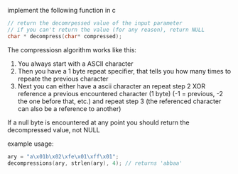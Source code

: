 implement the following function in c
```c
// return the decomrpessed value of the input parameter
// if you can't return the value (for any reason), return NULL
char * decompress(char* compressed);
```

The compressiosn algorithm works like this:
1. You always start with a ASCII character
2. Then you have a 1 byte repeat specifier, that tells you how many times to repeate the previous character
3. Next you can either have a ascii character an repeat step 2 XOR reference a previous encountered character (1 byte) (-1 = previous, -2 the one before that, etc.) and repeat step 3 (the referenced character can also be a reference to another)

If a null byte is encountered at any point you should return the decompressed value, not NULL

example usage:
```c
ary = "a\x01b\x02\xfe\x01\xff\x01";
decompressions(ary, strlen(ary), 4); // returns 'abbaa'
```
